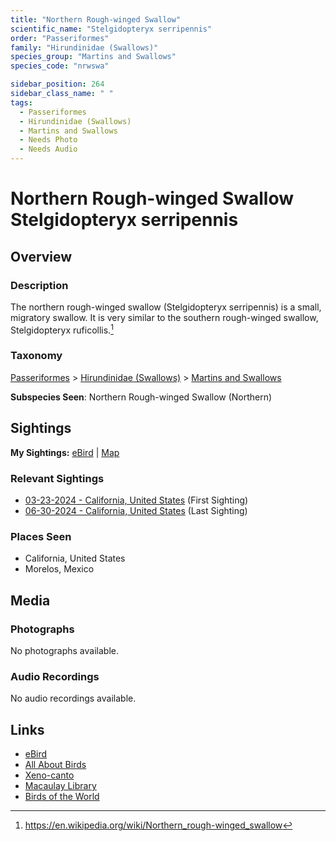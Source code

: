 ```yaml
---
title: "Northern Rough-winged Swallow"
scientific_name: "Stelgidopteryx serripennis"
order: "Passeriformes"
family: "Hirundinidae (Swallows)"
species_group: "Martins and Swallows"
species_code: "nrwswa"

sidebar_position: 264
sidebar_class_name: " "
tags: 
  - Passeriformes
  - Hirundinidae (Swallows)
  - Martins and Swallows
  - Needs Photo
  - Needs Audio
---
```


# Northern Rough-winged Swallow <span className='sci_name'>Stelgidopteryx serripennis</span>

## Overview

### Description
The northern rough-winged swallow (Stelgidopteryx serripennis) is a small, migratory swallow. It is very similar to the southern rough-winged swallow, Stelgidopteryx ruficollis.[^1]

[^1]: https://en.wikipedia.org/wiki/Northern_rough-winged_swallow

### Taxonomy
[Passeriformes](/tags/passeriformes) > [Hirundinidae (Swallows)](/tags/hirundinidae-swallows) > [Martins and Swallows](/tags/martins-and-swallows)

**Subspecies Seen**: Northern Rough-winged Swallow (Northern)


## Sightings

**My Sightings:** [eBird](https://ebird.org/lifelist?r=world&time=life&spp=nrwswa) | [Map](/map?species_code=nrwswa)

### Relevant Sightings

* [03-23-2024 - California, United States](https://ebird.org/checklist/S165759832) (First Sighting)
* [06-30-2024 - California, United States](https://ebird.org/checklist/S184622875) (Last Sighting)

### Places Seen

* California, United States
* Morelos, Mexico



## Media
### Photographs
No photographs available.

### Audio Recordings
No audio recordings available.

## Links
* [eBird](https://ebird.org/species/nrwswa) 
* [All About Birds](https://www.allaboutbirds.org/guide/nrwswa) 
* [Xeno-canto](https://www.xeno-canto.org/species/stelgidopteryx-serripennis) 
* [Macaulay Library](https://search.macaulaylibrary.org/catalog?taxonCode=nrwswa&sort=rating_rank_desc)
* [Birds of the World](https://birdsoftheworld.org/bow/species/nrwswa)
